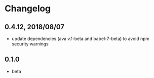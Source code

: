 # Changelog

## 0.4.12, 2018/08/07

- update dependencies (ava v.1-beta and babel-7-beta) to avoid npm security warnings

## 0.1.0

- beta
